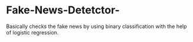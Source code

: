 # Fake-News-Detetctor-
Basically checks the fake news by using binary classification with the help of logistic regression.
